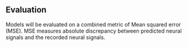 ## Evaluation


Models will be evaluated on a combined metric of Mean squared error (MSE). MSE measures absolute discrepancy between predicted neural signals and the recorded neural signals.
